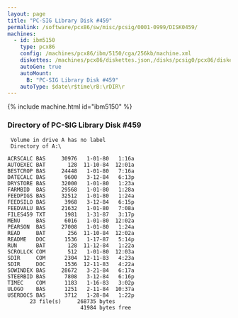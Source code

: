 ```yaml
---
layout: page
title: "PC-SIG Library Disk #459"
permalink: /software/pcx86/sw/misc/pcsig/0001-0999/DISK0459/
machines:
  - id: ibm5150
    type: pcx86
    config: /machines/pcx86/ibm/5150/cga/256kb/machine.xml
    diskettes: /machines/pcx86/diskettes.json,/disks/pcsig0/pcx86/diskettes.json
    autoGen: true
    autoMount:
      B: "PC-SIG Library Disk #459"
    autoType: $date\r$time\rB:\rDIR\r
---
```


{% include machine.html id="ibm5150" %}

### Directory of PC-SIG Library Disk #459

     Volume in drive A has no label
     Directory of A:\

    ACRSCALC BAS     30976   1-01-80   1:16a
    AUTOEXEC BAT       128  11-10-84  12:01a
    BESTCROP BAS     24448   1-01-80   7:16a
    DATECALC BAS      9600   3-12-84   6:13p
    DRYSTORE BAS     32000   1-01-80   1:23a
    FARMBID  BAS     29568   1-01-80   1:28a
    FEEDPIGS BAS     32512   1-01-80   1:24a
    FEEDSILO BAS      3968   3-12-84   6:15p
    FEEDVALU BAS     21632   1-01-80   7:08a
    FILES459 TXT      1981   1-31-87   3:17p
    MENU     BAS      6016   1-01-80  12:02a
    PEARSON  BAS     27008   1-01-80   1:24a
    READ     BAT       256  11-10-84  12:02a
    README   DOC      1536   1-17-87   5:14p
    RUN      BAT       128  11-12-84   1:22a
    SCROLLCK COM       512   1-01-80  12:03a
    SDIR     COM      2304  12-11-83   4:23a
    SDIR     DOC      1536  12-11-83   4:22a
    SOWINDEX BAS     28672   3-21-84   6:17a
    STEERBID BAS      7808   3-12-84   6:16p
    TIMEC    COM      1183   1-16-83   3:02p
    ULOGO    BAS      1251   2-11-84  10:37a
    USERDOCS BAS      3712   1-28-84   1:22p
           23 file(s)     268735 bytes
                           41984 bytes free
